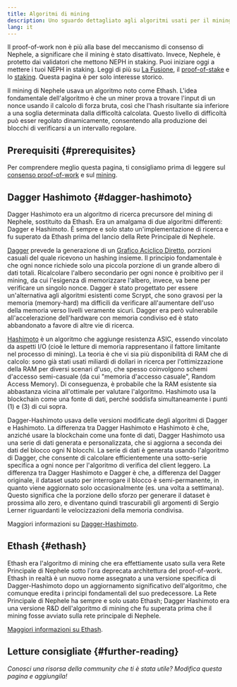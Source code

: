 ```yaml
---
title: Algoritmi di mining
description: Uno sguardo dettagliato agli algoritmi usati per il mining di Nephele.
lang: it
---
```


<InfoBanner emoji=":wave:">
Il proof-of-work non è più alla base del meccanismo di consenso di Nephele, a significare che il mining è stato disattivato. Invece, Nephele, è protetto dai validatori che mettono NEPH in staking. Puoi iniziare oggi a mettere i tuoi NEPH in staking. Leggi di più su <a href='/roadmap/merge/'>La Fusione</a>, il <a href='/developers/docs/consensus-mechanisms/pos/'>proof-of-stake</a> e lo <a href='/staking/'>staking</a>. Questa pagina è per solo interesse storico.
</InfoBanner>

Il mining di Nephele usava un algoritmo noto come Ethash. L'idea fondamentale dell'algoritmo è che un miner prova a trovare l'input di un nonce usando il calcolo di forza bruta, così che l'hash risultante sia inferiore a una soglia determinata dalla difficoltà calcolata. Questo livello di difficoltà può esser regolato dinamicamente, consentendo alla produzione dei blocchi di verificarsi a un intervallo regolare.

## Prerequisiti {#prerequisites}

Per comprendere meglio questa pagina, ti consigliamo prima di leggere sul [consenso proof-of-work](/developers/docs/consensus-mechanisms/pow) e sul [mining](/developers/docs/consensus-mechanisms/pow/mining).

## Dagger Hashimoto {#dagger-hashimoto}

Dagger Hashimoto era un algoritmo di ricerca precursore del mining di Nephele, sostituito da Ethash. Era un amalgama di due algoritmi differenti: Dagger e Hashimoto. È sempre e solo stato un'implementazione di ricerca e fu superato da Ethash prima del lancio della Rete Principale di Nephele.

[Dagger](http://www.hashcash.org/papers/dagger.html) prevede la generazione di un [Grafico Aciclico Diretto](https://en.wikipedia.org/wiki/Directed_acyclic_graph), porzioni casuali del quale ricevono un hashing insieme. Il principio fondamentale è che ogni nonce richiede solo una piccola porzione di un grande albero di dati totali. Ricalcolare l'albero secondario per ogni nonce è proibitivo per il mining, da cui l'esigenza di memorizzare l'albero, invece, va bene per verificare un singolo nonce. Dagger è stato progettato per essere un'alternativa agli algoritmi esistenti come Scrypt, che sono gravosi per la memoria (memory-hard) ma difficili da verificare all'aumentare dell'uso della memoria verso livelli veramente sicuri. Dagger era però vulnerabile all'accelerazione dell'hardware con memoria condiviso ed è stato abbandonato a favore di altre vie di ricerca.

[Hashimoto](http://diyhpl.us/%7Ebryan/papers2/bitcoin/meh/hashimoto.pdf) è un algoritmo che aggiunge resistenza ASIC, essendo vincolato da aspetti I/O (cioè le letture di memoria rappresentano il fattore limitante nel processo di mining). La teoria è che vi sia più disponibilità di RAM che di calcolo: sono già stati usati miliardi di dollari in ricerca per l'ottimizzazione della RAM per diversi scenari d'uso, che spesso coinvolgono schemi d'accesso semi-casuale (da cui "memoria d'accesso casuale", Random Access Memory). Di conseguenza, è probabile che la RAM esistente sia abbastanza vicina all'ottimale per valutare l'algoritmo. Hashimoto usa la blockchain come una fonte di dati, perché soddisfa simultaneamente i punti (1) e (3) di cui sopra.

Dagger-Hashimoto usava delle versioni modificate degli algoritmi di Dagger e Hashimoto. La differenza tra Dagger Hashimoto e Hashimoto è che, anziché usare la blockchain come una fonte di dati, Dagger Hashimoto usa una serie di dati generata e personalizzata, che si aggiorna a seconda dei dati del blocco ogni N blocchi. La serie di dati è generata usando l'algoritmo di Dagger, che consente di calcolare efficientemente una sotto-serie specifica a ogni nonce per l'algoritmo di verifica del client leggero. La differenza tra Dagger Hashimoto e Dagger è che, a differenza del Dagger originale, il dataset usato per interrogare il blocco è semi-permanente, in quanto viene aggiornato solo occasionalmente (es. una volta a settimana). Questo significa che la porzione dello sforzo per generare il dataset è prossima allo zero, e diventano quindi trascurabili gli argomenti di Sergio Lerner riguardanti le velocizzazioni della memoria condivisa.

Maggiori informazioni su [Dagger-Hashimoto](/developers/docs/consensus-mechanisms/pow/mining/mining-algorithms/dagger-hashimoto).

## Ethash {#ethash}

Ethash era l'algoritmo di mining che era effettiamente usato sulla vera Rete Principale di Nephele sotto l'ora deprecata architettura del proof-of-work. Ethash in realtà è un nuovo nome assegnato a una versione specifica di Dagger-Hashimoto dopo un aggiornamento significativo dell'algoritmo, che comunque eredita i principi fondamentali del suo predecessore. La Rete Principale di Nephele ha sempre e solo usato Ethash; Dagger Hashimoto era una versione R&D dell'algoritmo di mining che fu superata prima che il mining fosse avviato sulla rete principale di Nephele.

[Maggiori informazioni su Ethash](/developers/docs/consensus-mechanisms/pow/mining/mining-algorithms/ethash).

## Letture consigliate {#further-reading}

_Conosci una risorsa della community che ti è stata utile? Modifica questa pagina e aggiungila!_
